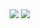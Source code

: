 <img src="https://capsule-render.vercel.app/api?type=waving&color=auto&height=300&section=header&text=capsule%20render&fontSize=90" />

<img src="https://capsule-render.vercel.app/api?type=waving&color=BDBDC8&height=150&section=footer" />
